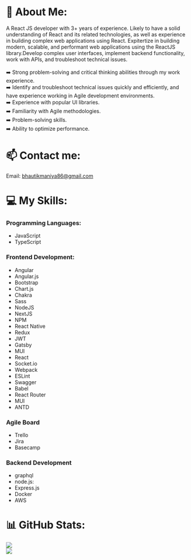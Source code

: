 # 💫 About Me:
A React JS developer with 3+ years of experience. Likely to have a solid understanding of React and its related technologies, as well as experience in building complex web applications using React. Expitertize in building modern, scalable, and performant web applications using the ReactJS library.Develop complex user interfaces, implement backend functionality, work with APIs, and troubleshoot technical issues.<br><br>➡️  Strong problem-solving and critical thinking abilities through my work experience.<br>➡️  Identify and troubleshoot technical issues quickly and efficiently, and have experience working in Agile development environments.<br>➡️ Experience with popular UI libraries.<br>➡️ Familiarity with Agile methodologies.<br>➡️ Problem-solving skills.<br>➡️ Ability to optimize performance.


# 📫 Contact me:
Email: bhautikmaniya86@gmail.com

# 💻 My Skills:

### Programming Languages:

- JavaScript <br>
- TypeScript

### Frontend Development:

- Angular <br>
- Angular.js <br>
- Bootstrap <br>
- Chart.js <br>
- Chakra <br>
- Sass <br>
- NodeJS <br>
- NextJS <br>
- NPM <br>
- React Native <br>
- Redux <br>
- JWT <br>
- Gatsby <br>
- MUI <br>
- React <br>
- Socket.io <br>
- Webpack <br>
- ESLint <br>
- Swagger <br>
- Babel <br>
- React Router <br>
- MUI <br>
- ANTD 

### Agile Board

- Trello <br>
- Jira <br>
- Basecamp 

### Backend Development

- graphql <br>
- node.js: <br>
- Express.js <br>
- Docker <br>
- AWS

# 📊 GitHub Stats:
![](https://github-readme-stats.vercel.app/api?username=bhautikmaniya86&theme=dark&hide_border=false&include_all_commits=false&count_private=false)<br/>
![](https://github-readme-streak-stats.herokuapp.com/?user=bhautikmaniya86&theme=dark&hide_border=false)<br/>
